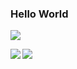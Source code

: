 ### Hello World

![](https://komarev.com/ghpvc/?username=mukeshmx)

<img align="left" src="https://github-readme-stats.vercel.app/api?username=mukeshmx&count_private=true&show_icons=true&include_all_commits=true&theme=default" />

<img align="left" src="https://github-readme-stats.vercel.app/api/top-langs/?username=mukeshmx&theme=default" />
